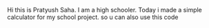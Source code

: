 Hi this is Pratyush Saha. I am a high schooler. Today i made a simple calculator for my school project. so u can also use this code
